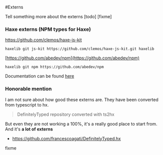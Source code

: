#Externs

Tell something more about the externs
[todo] [fixme]


### Haxe externs (NPM types for Haxe)

<https://github.com/clemos/haxe-js-kit>

```
haxelib git js-kit https://github.com/clemos/haxe-js-kit.git haxelib
```

[https://github.com/abedev/npm](https://github.com/abedev/npm)   

```
haxelib git npm https://github.com/abedev/npm
```

Documentation can be found [here](https://rawgit.com/abedev/npm/master/docs/index.html) 



### Honorable mention

I am not sure about how good these externs are. They have been converted from typescript to hx.

> DefinitelyTyped repository converted with ts2hx

But even they are not working a 100%, it's a really good place to start from.
And it's **a lot of externs**

* <https://github.com/francescoagati/DefinitelyTyped.hx>



fixme